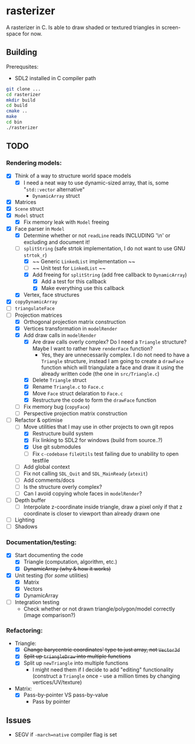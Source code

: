 # rasterizer

A rasterizer in C. Is able to draw shaded or textured triangles in screen-space for now.

## Building

Prerequsites:
- SDL2 installed in C compiler path

```bash
git clone ...
cd rasterizer
mkdir build
cd build
cmake ..
make
cd bin
./rasterizer
```

## TODO
### Rendering models:
- [x] Think of a way to structure world space models
    - [x] I need a neat way to use dynamic-sized array, that is, some "`std::vector` alternative"
        - `DynamicArray` struct
- [x] Matrices
- [x] `Scene` struct
- [x] `Model` struct
    - [x] Fix memory leak with `Model` freeing
- [x] Face parser in `Model`
    - [x] Determine whether or not `readLine` reads INCLUDING '\n' or excluding and document it!
    - [ ] `splitString` (safe strtok implementation, I do not want to use GNU `strtok_r`)
        - [x] ~~ Generic `LinkedList` implementation ~~
        - [ ] ~~ Unit test for `LinkedList` ~~
        - [x] Add freeing for `splitString` (add free callback to `DynamicArray`)
            - [x] Add a test for this callback
            - [x] Make everything use this callback
    - [x] Vertex, face structures
- [x] `copyDynamicArray`
- [ ] `triangulateFace` 
- [ ] Projection matrices
    - [x] Orthogonal projection matrix construction
    - [x] Vertices transformation in `modelRender`
    - [x] Add draw calls in `modelRender`
        - [x] Are draw calls overly complex? Do I need a `Triangle` structure? Maybe I want to rather have `renderFace` function?
            - Yes, they are unnecessarily complex. I do not need to have a `Triangle` structure, instead I am going to create a `drawFace` function which will triangulate a face and draw it using the already written code (the one in `src/Triangle.c`)
        - [x] Delete `Triangle` struct
        - [x] Rename `Triangle.c` to `Face.c`
        - [x] Move `Face` struct delaration to `Face.c`
        - [x] Restructure the code to form the `drawFace` function
    - [ ] Fix memory bug (`copyFace`)
    - [ ] Perspective projection matrix construction
- [ ] Refactor & optimise
    - [ ] Move utilities that I may use in other projects to own git repos
        - [x] Restructure build system
        - [x] Fix linking to SDL2 for windows (build from source..?)
        - [x] Use git submodules
        - [ ] Fix `c-codebase` `fileUtils` test failing due to unability to open testfile
    - [ ] Add global context
    - [ ] Fix not calling `SDL_Quit` and `SDL_MainReady` (`atexit`)
    - [ ] Add comments/docs
    - [ ] Is the structure overly complex?
    - [ ] Can I avoid copying whole faces in `modelRender`?
- [ ] Depth buffer
    - [ ] Interpolate z-coordinate inside triangle, draw a pixel only if that z coordinate is closer to viewport than already drawn one
- [ ] Lighting
- [ ] Shadows

### Documentation/testing:
- [x] Start documenting the code
    - [x] Triangle (computation, algorithm, etc.)
    - [x] ~~DynamicArray (why & how it works)~~
- [x] Unit testing (for *some* utilities)
    - [x] Matrix
    - [x] Vectors
    - [x] DynamicArray
- [ ] Integration testing
    - Check whether or not drawn triangle/polygon/model correctly (image comparison?)

### Refactoring:
- Triangle:
    - [x] ~~Change barycentric coordinates' type to just array, not `Vector3d`~~
    - [x] ~~Split up `triangleDraw` into multiple functions~~
    - [x] Split up `newTriangle` into multiple functions
        - I might need them if I decide to add "editing" functionality (construct a `Triangle` once - use a million times by changing vertices/UV/texture)
- Matrix:
    - [x] Pass-by-pointer VS pass-by-value
        - Pass by pointer

## Issues
- SEGV if `-march=native` compiler flag is set
